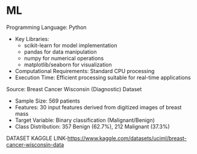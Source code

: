 
# ML
Programming Language: Python
- Key Libraries:
  - scikit-learn for model implementation
  - pandas for data manipulation
  - numpy for numerical operations
  - matplotlib/seaborn for visualization
- Computational Requirements: Standard CPU processing
- Execution Time: Efficient processing suitable for real-time applications

Source: Breast Cancer Wisconsin (Diagnostic) Dataset
- Sample Size: 569 patients
- Features: 30 input features derived from digitized images of breast mass
- Target Variable: Binary classification (Malignant/Benign)
- Class Distribution: 357 Benign (62.7%), 212 Malignant (37.3%)

DATASET KAGGLE LINK-https://www.kaggle.com/datasets/uciml/breast-cancer-wisconsin-data
